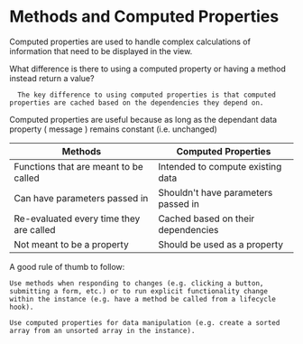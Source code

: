 # Methods and Computed Properties


Computed properties are used to handle complex calculations of information that need to be displayed in the view.

What difference is there to using a computed property or having a method instead return a value?

      The key difference to using computed properties is that computed properties are cached based on the dependencies they depend on.

Computed properties are useful because as long as the dependant data property ( message ) remains constant (i.e. unchanged)


| Methods | Computed Properties |
| ------------- | ------------- |
| Functions that are meant to be called  | Intended to compute existing data  |
| Can have parameters passed in  | Shouldn't have parameters passed in  |
| Re-evaluated every time they are called  | Cached based on their dependencies  |
| Not meant to be a property  | Should be used as a property  |

A good rule of thumb to follow:

    Use methods when responding to changes (e.g. clicking a button, submitting a form, etc.) or to run explicit functionality change within the instance (e.g. have a method be called from a lifecycle hook).

    Use computed properties for data manipulation (e.g. create a sorted array from an unsorted array in the instance).
